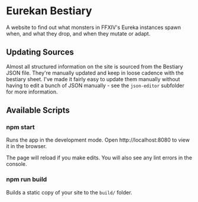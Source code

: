 # Eurekan Bestiary

A website to find out what monsters in FFXIV's Eureka instances spawn when, and what they drop, and when they mutate or
adapt.

## Updating Sources

Almost all structured information on the site is sourced from the Bestiary JSON file. They're manually updated and keep
in loose cadence with the bestiary sheet. I've made it fairly easy to update them manually without having to edit a
bunch of JSON manually - see the
`json-editor` subfolder for more information.

## Available Scripts

### npm start

Runs the app in the development mode. Open http://localhost:8080 to view it in the browser.

The page will reload if you make edits. You will also see any lint errors in the console.

### npm run build

Builds a static copy of your site to the `build/` folder.
